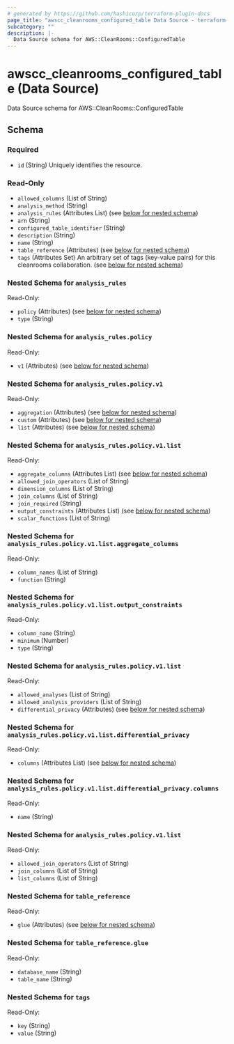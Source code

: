 ```yaml
---
# generated by https://github.com/hashicorp/terraform-plugin-docs
page_title: "awscc_cleanrooms_configured_table Data Source - terraform-provider-awscc"
subcategory: ""
description: |-
  Data Source schema for AWS::CleanRooms::ConfiguredTable
---
```


# awscc_cleanrooms_configured_table (Data Source)

Data Source schema for AWS::CleanRooms::ConfiguredTable



<!-- schema generated by tfplugindocs -->
## Schema

### Required

- `id` (String) Uniquely identifies the resource.

### Read-Only

- `allowed_columns` (List of String)
- `analysis_method` (String)
- `analysis_rules` (Attributes List) (see [below for nested schema](#nestedatt--analysis_rules))
- `arn` (String)
- `configured_table_identifier` (String)
- `description` (String)
- `name` (String)
- `table_reference` (Attributes) (see [below for nested schema](#nestedatt--table_reference))
- `tags` (Attributes Set) An arbitrary set of tags (key-value pairs) for this cleanrooms collaboration. (see [below for nested schema](#nestedatt--tags))

<a id="nestedatt--analysis_rules"></a>
### Nested Schema for `analysis_rules`

Read-Only:

- `policy` (Attributes) (see [below for nested schema](#nestedatt--analysis_rules--policy))
- `type` (String)

<a id="nestedatt--analysis_rules--policy"></a>
### Nested Schema for `analysis_rules.policy`

Read-Only:

- `v1` (Attributes) (see [below for nested schema](#nestedatt--analysis_rules--policy--v1))

<a id="nestedatt--analysis_rules--policy--v1"></a>
### Nested Schema for `analysis_rules.policy.v1`

Read-Only:

- `aggregation` (Attributes) (see [below for nested schema](#nestedatt--analysis_rules--policy--v1--aggregation))
- `custom` (Attributes) (see [below for nested schema](#nestedatt--analysis_rules--policy--v1--custom))
- `list` (Attributes) (see [below for nested schema](#nestedatt--analysis_rules--policy--v1--list))

<a id="nestedatt--analysis_rules--policy--v1--aggregation"></a>
### Nested Schema for `analysis_rules.policy.v1.list`

Read-Only:

- `aggregate_columns` (Attributes List) (see [below for nested schema](#nestedatt--analysis_rules--policy--v1--list--aggregate_columns))
- `allowed_join_operators` (List of String)
- `dimension_columns` (List of String)
- `join_columns` (List of String)
- `join_required` (String)
- `output_constraints` (Attributes List) (see [below for nested schema](#nestedatt--analysis_rules--policy--v1--list--output_constraints))
- `scalar_functions` (List of String)

<a id="nestedatt--analysis_rules--policy--v1--list--aggregate_columns"></a>
### Nested Schema for `analysis_rules.policy.v1.list.aggregate_columns`

Read-Only:

- `column_names` (List of String)
- `function` (String)


<a id="nestedatt--analysis_rules--policy--v1--list--output_constraints"></a>
### Nested Schema for `analysis_rules.policy.v1.list.output_constraints`

Read-Only:

- `column_name` (String)
- `minimum` (Number)
- `type` (String)



<a id="nestedatt--analysis_rules--policy--v1--custom"></a>
### Nested Schema for `analysis_rules.policy.v1.list`

Read-Only:

- `allowed_analyses` (List of String)
- `allowed_analysis_providers` (List of String)
- `differential_privacy` (Attributes) (see [below for nested schema](#nestedatt--analysis_rules--policy--v1--list--differential_privacy))

<a id="nestedatt--analysis_rules--policy--v1--list--differential_privacy"></a>
### Nested Schema for `analysis_rules.policy.v1.list.differential_privacy`

Read-Only:

- `columns` (Attributes List) (see [below for nested schema](#nestedatt--analysis_rules--policy--v1--list--differential_privacy--columns))

<a id="nestedatt--analysis_rules--policy--v1--list--differential_privacy--columns"></a>
### Nested Schema for `analysis_rules.policy.v1.list.differential_privacy.columns`

Read-Only:

- `name` (String)




<a id="nestedatt--analysis_rules--policy--v1--list"></a>
### Nested Schema for `analysis_rules.policy.v1.list`

Read-Only:

- `allowed_join_operators` (List of String)
- `join_columns` (List of String)
- `list_columns` (List of String)





<a id="nestedatt--table_reference"></a>
### Nested Schema for `table_reference`

Read-Only:

- `glue` (Attributes) (see [below for nested schema](#nestedatt--table_reference--glue))

<a id="nestedatt--table_reference--glue"></a>
### Nested Schema for `table_reference.glue`

Read-Only:

- `database_name` (String)
- `table_name` (String)



<a id="nestedatt--tags"></a>
### Nested Schema for `tags`

Read-Only:

- `key` (String)
- `value` (String)
